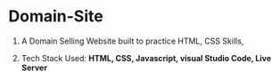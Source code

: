 # Domain-Site

1. A Domain Selling Website built to practice HTML, CSS Skills,

2. Tech Stack Used: **HTML, CSS, Javascript, visual Studio Code, Live Server**
